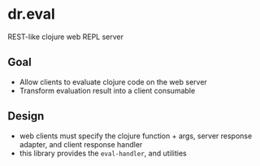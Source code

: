 dr.eval
=======

REST-like clojure web REPL server

## Goal

* Allow clients to evaluate clojure code on the web server
* Transform evaluation result into a client consumable

## Design

* web clients must specify the clojure function + args, server response adapter, and client response handler
* this library provides the `eval-handler`, and utilities
